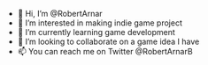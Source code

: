 - 👋 Hi, I’m @RobertArnar
- 👀 I’m interested in making indie game project
- 🌱 I’m currently learning game development
- 💞️ I’m looking to collaborate on a game idea I have
- 📫 You can reach me on Twitter @RobertArnarB

<!---
RobertArnar/RobertArnar is a ✨ special ✨ repository because its `README.md` (this file) appears on your GitHub profile.
You can click the Preview link to take a look at your changes.
--->
